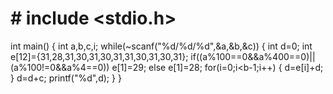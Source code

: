 # # include <stdio.h>
int main()
{
    int a,b,c,i;
    while(~scanf("%d/%d/%d",&a,&b,&c))
    {
        int d=0;
        int e[12]={31,28,31,30,31,30,31,31,30,31,30,31};
        if((a%100==0&&a%400==0)||(a%100!=0&&a%4==0))
            e[1]=29;
        else
            e[1]=28;
        for(i=0;i<b-1;i++)
        {
            d=e[i]+d;
        }
        d=d+c;
        printf("%d",d);
    }
}

